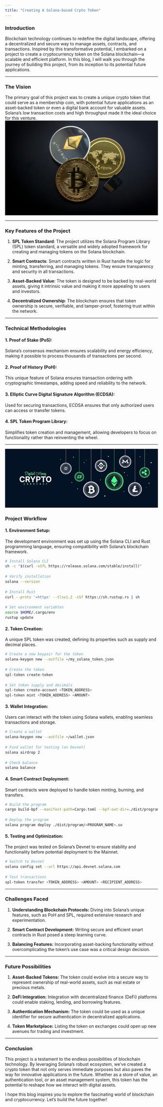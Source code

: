 ```yaml
---
title: "Creating A Solana-based Crpto Token"
---
```


### Introduction

Blockchain technology continues to redefine the digital landscape, offering a decentralized and secure way to manage assets, contracts, and transactions. Inspired by this transformative potential, I embarked on a project to create a cryptocurrency token on the Solana blockchain—a scalable and efficient platform. In this blog, I will walk you through the journey of building this project, from its inception to its potential future applications.

---

### **The Vision**

The primary goal of this project was to create a unique crypto token that could serve as a membership coin, with potential future applications as an asset-backed token or even a digital bank account for valuable assets. Solana’s low transaction costs and high throughput made it the ideal choice for this venture.
![](https://raw.githubusercontent.com/V0ldii/annu/d626a3644464d6efed119353d2c4cf65b2182806/static/images/crypto2.jpg)

---

### **Key Features of the Project**

1. **SPL Token Standard**:
   The project utilizes the Solana Program Library (SPL) token standard, a versatile and widely adopted framework for creating and managing tokens on the Solana blockchain.

2. **Smart Contracts**:
   Smart contracts written in Rust handle the logic for minting, transferring, and managing tokens. They ensure transparency and security in all transactions.

3. **Asset-Backed Value**:
   The token is designed to be backed by real-world assets, giving it intrinsic value and making it more appealing to users and investors.

4. **Decentralized Ownership**:
   The blockchain ensures that token ownership is secure, verifiable, and tamper-proof, fostering trust within the network.

---

### **Technical Methodologies**

#### 1. **Proof of Stake (PoS):**
   Solana’s consensus mechanism ensures scalability and energy efficiency, making it possible to process thousands of transactions per second.

#### 2. **Proof of History (PoH):**
   This unique feature of Solana ensures transaction ordering with cryptographic timestamps, adding speed and reliability to the network.

#### 3. **Elliptic Curve Digital Signature Algorithm (ECDSA):**
   Used for securing transactions, ECDSA ensures that only authorized users can access or transfer tokens.

#### 4. **SPL Token Program Library:**
   Simplifies token creation and management, allowing developers to focus on functionality rather than reinventing the wheel.

---
![](https://github.com/V0ldii/annu/blob/main/static/images/crypto1.jpg?raw=true)

### **Project Workflow**

#### 1. **Environment Setup:**
   The development environment was set up using the Solana CLI and Rust programming language, ensuring compatibility with Solana’s blockchain framework.

   ```bash
   # Install Solana CLI
   sh -c "$(curl -sSfL https://release.solana.com/stable/install)"

   # Verify installation
   solana --version

   # Install Rust
   curl --proto '=https' --tlsv1.2 -sSf https://sh.rustup.rs | sh

   # Set environment variables
   source $HOME/.cargo/env
   rustup update
   ```

#### 2. **Token Creation:**
   A unique SPL token was created, defining its properties such as supply and decimal places.

   ```bash
   # Create a new keypair for the token
   solana-keygen new --outfile ~/my_solana_token.json

   # Create the token
   spl-token create-token

   # Set token supply and decimals
   spl-token create-account <TOKEN_ADDRESS>
   spl-token mint <TOKEN_ADDRESS> <AMOUNT>
   ```

#### 3. **Wallet Integration:**
   Users can interact with the token using Solana wallets, enabling seamless transactions and storage.

   ```bash
   # Create a wallet
   solana-keygen new --outfile ~/wallet.json

   # Fund wallet for testing (on Devnet)
   solana airdrop 2

   # Check balance
   solana balance
   ```

#### 4. **Smart Contract Deployment:**
   Smart contracts were deployed to handle token minting, burning, and transfers.

   ```bash
   # Build the program
   cargo build-bpf --manifest-path=Cargo.toml --bpf-out-dir=./dist/program

   # Deploy the program
   solana program deploy ./dist/program/<PROGRAM_NAME>.so
   ```

#### 5. **Testing and Optimization:**
   The project was tested on Solana’s Devnet to ensure stability and functionality before potential deployment to the Mainnet.

   ```bash
   # Switch to Devnet
   solana config set --url https://api.devnet.solana.com

   # Test transactions
   spl-token transfer <TOKEN_ADDRESS> <AMOUNT> <RECIPIENT_ADDRESS>
   ```

---

### **Challenges Faced**

1. **Understanding Blockchain Protocols:**
   Diving into Solana’s unique features, such as PoH and SPL, required extensive research and experimentation.

2. **Smart Contract Development:**
   Writing secure and efficient smart contracts in Rust posed a steep learning curve.

3. **Balancing Features:**
   Incorporating asset-backing functionality without overcomplicating the token’s use case was a critical design decision.

---

### **Future Possibilities**

1. **Asset-Backed Tokens:**
   The token could evolve into a secure way to represent ownership of real-world assets, such as real estate or precious metals.

2. **DeFi Integration:**
   Integration with decentralized finance (DeFi) platforms could enable staking, lending, and borrowing features.

3. **Authentication Mechanism:**
   The token could be used as a unique identifier for secure authentication in decentralized applications.

4. **Token Marketplace:**
   Listing the token on exchanges could open up new avenues for trading and investment.

---

### **Conclusion**

This project is a testament to the endless possibilities of blockchain technology. By leveraging Solana’s robust ecosystem, we’ve created a crypto token that not only serves immediate purposes but also paves the way for innovative applications in the future. Whether as a store of value, an authentication tool, or an asset management system, this token has the potential to reshape how we interact with digital assets.

I hope this blog inspires you to explore the fascinating world of blockchain and cryptocurrency. Let’s build the future together!



